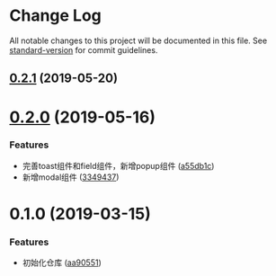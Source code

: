 # Change Log

All notable changes to this project will be documented in this file. See [standard-version](https://github.com/conventional-changelog/standard-version) for commit guidelines.

## [0.2.1](https://github.com/xiaojun1994/unique-ui/compare/v0.2.0...v0.2.1) (2019-05-20)



# [0.2.0](https://github.com/xiaojun1994/unique-ui/compare/v0.1.0...v0.2.0) (2019-05-16)


### Features

* 完善toast组件和field组件，新增popup组件 ([a55db1c](https://github.com/xiaojun1994/unique-ui/commit/a55db1c))
* 新增modal组件 ([3349437](https://github.com/xiaojun1994/unique-ui/commit/3349437))



# 0.1.0 (2019-03-15)


### Features

* 初始化仓库 ([aa90551](https://github.com/xiaojun1994/unique-ui/commit/aa90551))
